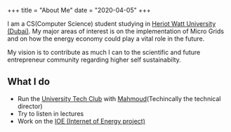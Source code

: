 +++
title = "About Me"
date = "2020-04-05"
+++


 I am a CS(Computer Science) student studying in [Heriot Watt University (Dubai)](https://hw.ac.uk). My major areas of interest is on the implementation of Micro Grids and on how the
 energy economy could play a vital role in the future.


 My vision is to contribute as much I can to the scientific and future entrepreneur community regarding higher self sustainabilty.

## What I do

* Run the [University Tech Club](https://hwtech.club) with [Mahmoud]()(Techincally the technical director)
* Try to listen in lectures
* Work on the [IOE (Internet of Energy project)](http://ioe.techclub.dxbssh.xyz)
